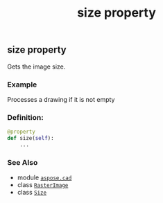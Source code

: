﻿---
title: size property
second_title: Aspose.CAD for Python via .NET API References
description: 
type: docs
weight: 640
url: /python-net/aspose.cad/rasterimage/size/
is_root: false
---

## size property


Gets the image size.

### Example 


Processes a drawing if it is not empty
### Definition:
```python
@property
def size(self):
    ...
```

### See Also
* module [`aspose.cad`](../../)
* class [`RasterImage`](/cad/python-net/aspose.cad/rasterimage)
* class [`Size`](/cad/python-net/aspose.cad/size)
